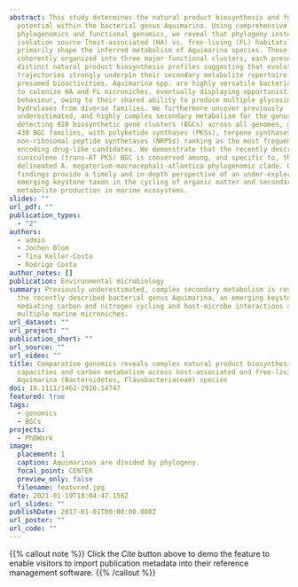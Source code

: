 ```yaml
---
abstract: This study determines the natural product biosynthesis and full coding
  potential within the bacterial genus Aquimarina. Using comprehensive
  phylogenomics and functional genomics, we reveal that phylogeny instead of
  isolation source [host‐associated (HA) vs. free‐living (FL) habitats]
  primarily shape the inferred metabolism of Aquimarina species. These can be
  coherently organized into three major functional clusters, each presenting
  distinct natural product biosynthesis profiles suggesting that evolutionary
  trajectories strongly underpin their secondary metabolite repertoire and
  presumed bioactivities. Aquimarina spp. are highly versatile bacteria equipped
  to colonize HA and FL microniches, eventually displaying opportunistic
  behaviour, owing to their shared ability to produce multiple glycoside
  hydrolases from diverse families. We furthermore uncover previously
  underestimated, and highly complex secondary metabolism for the genus by
  detecting 928 biosynthetic gene clusters (BGCs) across all genomes, grouped in
  439 BGC families, with polyketide synthases (PKSs), terpene synthases and
  non‐ribosomal peptide synthetases (NRPSs) ranking as the most frequent BGCs
  encoding drug‐like candidates. We demonstrate that the recently described
  cuniculene (trans‐AT PKS) BGC is conserved among, and specific to, the here
  delineated A. megaterium‐macrocephali‐atlantica phylogenomic clade. Our
  findings provide a timely and in‐depth perspective of an under‐explored yet
  emerging keystone taxon in the cycling of organic matter and secondary
  metabolite production in marine ecosystems.
slides: ""
url_pdf: ""
publication_types:
  - "2"
authors:
  - admin
  - Jochen Blom
  - Tina Keller‐Costa
  - Rodrigo Costa
author_notes: []
publication: Environmental microbiology
summary: Previously underestimated, complex secondary metabolism is revealed for
  the recently described bacterial genus Aquimarina, an emerging keystone taxon
  mediating carbon and nitrogen cycling and host-microbe interactions across
  multiple marine microniches.
url_dataset: ""
url_project: ""
publication_short: ""
url_source: ""
url_video: ""
title: Comparative genomics reveals complex natural product biosynthesis
  capacities and carbon metabolism across host-associated and free-living
  Aquimarina (Bacteroidetes, Flavobacteriaceae) species
doi: 10.1111/1462-2920.14747
featured: true
tags:
  - genomics
  - BGCs
projects:
  - PhDWork
image:
  placement: 1
  caption: Aquimarinas are divided by phylogeny.
  focal_point: CENTER
  preview_only: false
  filename: featured.jpg
date: 2021-01-19T18:04:47.156Z
url_slides: ""
publishDate: 2017-01-01T00:00:00.000Z
url_poster: ""
url_code: ""
---
```

{{% callout note %}}
Click the *Cite* button above to demo the feature to enable visitors to import publication metadata into their reference management software.
{{% /callout %}}
